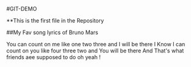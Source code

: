 #GIT-DEMO

**This is the first file in the Repository

##My Fav song lyrics of Bruno Mars

You can count on me like one two three
and I will be there
I Know I can count on you like four three two
and You will be there
And That's what friends aee supposed to do oh yeah !